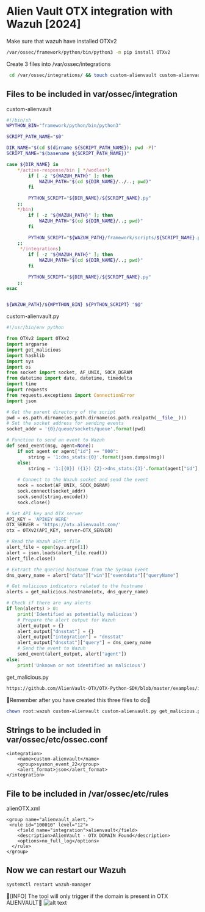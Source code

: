 # Alien Vault OTX integration with Wazuh [2024]

Make sure that wazuh have installed OTXv2 
```bash
/var/ossec/framework/python/bin/python3 -m pip install OTXv2
```

Create 3 files into /var/ossec/integrations
```bash
 cd /var/ossec/integrations/ && touch custom-alienvault custom-alienvault.py get_malicious.py
```
## Files to be included in var/ossec/integration

custom-alienvault
```bash
#!/bin/sh
WPYTHON_BIN="framework/python/bin/python3"

SCRIPT_PATH_NAME="$0"

DIR_NAME="$(cd $(dirname ${SCRIPT_PATH_NAME}); pwd -P)"
SCRIPT_NAME="$(basename ${SCRIPT_PATH_NAME})"

case ${DIR_NAME} in
    */active-response/bin | */wodles*)
        if [ -z "${WAZUH_PATH}" ]; then
            WAZUH_PATH="$(cd ${DIR_NAME}/../..; pwd)"
        fi

        PYTHON_SCRIPT="${DIR_NAME}/${SCRIPT_NAME}.py"
    ;;
    */bin)
        if [ -z "${WAZUH_PATH}" ]; then
            WAZUH_PATH="$(cd ${DIR_NAME}/..; pwd)"
        fi

        PYTHON_SCRIPT="${WAZUH_PATH}/framework/scripts/${SCRIPT_NAME}.py"
    ;;
     */integrations)
        if [ -z "${WAZUH_PATH}" ]; then
            WAZUH_PATH="$(cd ${DIR_NAME}/..; pwd)"
        fi

        PYTHON_SCRIPT="${DIR_NAME}/${SCRIPT_NAME}.py"
    ;;
esac


${WAZUH_PATH}/${WPYTHON_BIN} ${PYTHON_SCRIPT} "$@"
```
custom-alienvault.py
```python
#!/usr/bin/env python

from OTXv2 import OTXv2
import argparse
import get_malicious
import hashlib
import sys
import os
from socket import socket, AF_UNIX, SOCK_DGRAM
from datetime import date, datetime, timedelta
import time
import requests
from requests.exceptions import ConnectionError
import json

# Get the parent directory of the script
pwd = os.path.dirname(os.path.dirname(os.path.realpath(__file__)))
# Set the socket address for sending events
socket_addr = '{0}/queue/sockets/queue'.format(pwd)

# Function to send an event to Wazuh
def send_event(msg, agent=None):
    if not agent or agent["id"] == "000":
        string = '1:dns_stats:{0}'.format(json.dumps(msg))
    else:
        string = '1:[{0}] ({1}) {2}->dns_stats:{3}'.format(agent["id"], agent["name"], agent["ip"] if "ip" in agent else "any", json.dumps(msg))
    
    # Connect to the Wazuh socket and send the event
    sock = socket(AF_UNIX, SOCK_DGRAM)
    sock.connect(socket_addr)
    sock.send(string.encode())
    sock.close()

# Set API key and OTX server
API_KEY = 'APIKEY HERE'
OTX_SERVER = 'https://otx.alienvault.com/'
otx = OTXv2(API_KEY, server=OTX_SERVER)

# Read the Wazuh alert file
alert_file = open(sys.argv[1])
alert = json.loads(alert_file.read())
alert_file.close()

# Extract the queried hostname from the Sysmon Event
dns_query_name = alert["data"]["win"]["eventdata"]["queryName"]

# Get malicious indicators related to the hostname
alerts = get_malicious.hostname(otx, dns_query_name)

# Check if there are any alerts
if len(alerts) > 0:
    print('Identified as potentially malicious')
    # Prepare the alert output for Wazuh
    alert_output = {}
    alert_output["dnsstat"] = {}
    alert_output["integration"] = "dnsstat"
    alert_output["dnsstat"]["query"] = dns_query_name
    # Send the event to Wazuh
    send_event(alert_output, alert["agent"])
else:
    print('Unknown or not identified as malicious')

```
get_malicious.py
```bash
https://github.com/AlienVault-OTX/OTX-Python-SDK/blob/master/examples/is_malicious/get_malicious.py
```
🚨Remember after you have created this three files to do🚨
```bash
chown root:wazuh custom-alienvault custom-alienvault.py get_malicious.py && chmod 750 custom-alienvault custom-alienvault.py get_malicious.py
```
## Strings to be included in var/ossec/etc/ossec.conf
```pyhton
<integration>
    <name>custom-alienvault</name>
    <group>sysmon_event_22</group>
    <alert_format>json</alert_format>
</integration>
```
## File to be included in /var/ossec/etc/rules
alienOTX.xml
```pyhton
<group name="alienvault_alert,">
 <rule id="100010" level="12">
    <field name="integration">alienvault</field>
    <description>AlienVault - OTX DOMAIN Found</description>
    <options>no_full_log</options>
  </rule>
</group>
```
## Now we can restart our Wazuh
```bash
systemctl restart wazuh-manager
```
🚨[INFO] The tool will only trigger if the domain is present in OTX ALIENVAULT🚨
![alt text](https://i.ibb.co/D9z8Ys1/Cattura.png)
